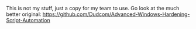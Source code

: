 This is not my stuff, just a copy for my team to use. Go look at the much better original:
https://github.com/Dudcom/Advanced-Windows-Hardening-Script-Automation
